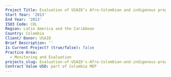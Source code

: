 ```yaml
---
Project Title: Evaluation of USAID’s Afro-Colombian and indigenous program (ACIP)
Start Year: '2013'
End Year: '2013'
ISO3 Code: COL
Region: Latin America and the Caribbean
Country: Colombia
Client/ Donor: USAID
Brief Description: ''
Is Current Project? (true/false): false
Practice Area:
  - Monitoring and Evaluation
projects_slug: Evaluation-of-USAID's-Afro-Colombian-and-indigenous-program-(ACIP)
Contract Value USD: part of Columbia MEP
---
```

